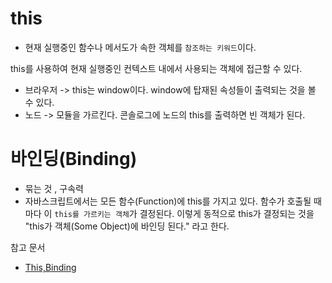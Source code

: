 # this 
- 현재 실행중인 함수나 메서도가 속한 객체를 ```참조하는 키워드```이다.

this를 사용하여 현재 실행중인 컨텍스트 내에서 사용되는 객체에 접근할 수 있다.

- 브라우저 -> this는 window이다. window에 탑재된 속성들이 출력되는 것을 볼 수 있다.
- 노드 -> 모듈을 가르킨다. 콘솔로그에 노드의 this를 출력하면 빈 객체가 된다. 


# 바인딩(Binding)
- 묶는 것 , 구속력
- 자바스크립트에서는 모든 함수(Function)에 this를 가지고 있다.
함수가 호출될 때마다 이 ```this를 가르키는 객체```가 결정된다.
이렇게 동적으로 this가 결정되는 것을 "this가 객체(Some Object)에 바인딩 된다." 라고 한다.
 

 참고 문서 
 - [This,Binding](https://strap.tistory.com/entry/JavaScript-This-Binding-%EB%AF%B8%EC%99%84%EC%84%B1)